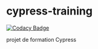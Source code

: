 # cypress-training

[![Codacy Badge](https://api.codacy.com/project/badge/Grade/afddba86366749eea0d9d4a266405eba)](https://app.codacy.com/gh/tecuzin/cypress-training?utm_source=github.com&utm_medium=referral&utm_content=tecuzin/cypress-training&utm_campaign=Badge_Grade_Settings)

projet de formation Cypress
